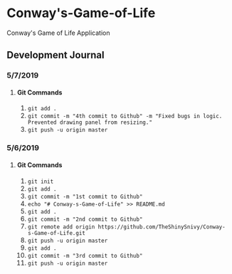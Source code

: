 # Conway's-Game-of-Life
Conway's Game of Life Application

## Development Journal
### 5/7/2019
1. #### Git Commands
    1. `git add .`
    2. `git commit -m "4th commit to Github" -m "Fixed bugs in logic. Prevented drawing panel from resizing."`
    3. `git push -u origin master`
### 5/6/2019
1. #### Git Commands
    1. `git init`
    2. `git add .`
    3. `git commit -m "1st commit to Github"`
    4. `echo "# Conway-s-Game-of-Life" >> README.md`
    5. `git add .`
    6. `git commit -m "2nd commit to Github"`
    7. `git remote add origin https://github.com/TheShinySnivy/Conway-s-Game-of-Life.git`
    8. `git push -u origin master`
    9. `git add .`
    10. `git commit -m "3rd commit to Github"`
    11. `git push -u origin master`
